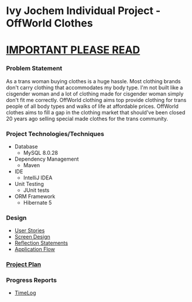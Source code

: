 # Ivy Jochem Individual Project - OffWorld Clothes

# [IMPORTANT PLEASE READ](DesignDocs/important.md)

### Problem Statement

As a trans woman buying clothes is a huge hassle. Most clothing brands don't carry clothing that accommodates my body type. I'm not built like a cisgender woman and a lot of clothing made for cisgender woman simply don't fit me correctly. OffWorld clothing aims top provide clothing for trans people of all body types and walks of life at affordable prices. OffWorld clothes aims to fill a gap in the clothing market that should've been closed 20 years ago selling special made clothes for the trans community.

### Project Technologies/Techniques

* Database
  * MySQL 8.0.28
* Dependency Management
  * Maven
* IDE
  * IntelliJ IDEA
* Unit Testing
  * JUnit tests
* ORM Framework
  * Hibernate 5

### Design

* [User Stories](DesignDocs/UserStories.md)
* [Screen Design](DesignDocs/ScreenDesign.png)
* [Reflection Statements](DesignDocs/ReflectionStatements.md)
* [Application Flow](DesignDocs/ApplicationFlow.md)

### [Project Plan](DesignDocs/ProjectPlan.md)

### Progress Reports

* [TimeLog](TimeLog.md)
